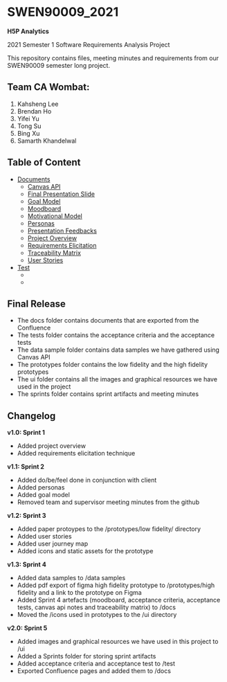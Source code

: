 # SWEN90009_2021

**H5P Analytics**

2021 Semester 1 Software Requirements Analysis Project

This repository contains files, meeting minutes and requirements from our SWEN90009 semester long project.

## Team CA Wombat:
1. Kahsheng Lee
2. Brendan Ho
3. Yifei Yu 
4. Tong Su
5. Bing Xu
6. Samarth Khandelwal

## Table of Content
- [Documents](/docs)
  - [Canvas API](/docs/Canvas%20API.pdf)
  - [Final Presentation Slide](/docs/Final%20Presentation%20slide.pdf)
  - [Goal Model](/docs/Goal%20Model.pdf)
  - [Moodboard](/docs/Moodboard.pdf)
  - [Motivational Model](/docs/Motivational%20Model.pdf)
  - [Personas](/docs/Personas.pdf)
  - [Presentation Feedbacks](/docs/Presentation%20Feedbacks.pdf)
  - [Project Overview](/docs/Project%20Overview.pdf)
  - [Requirements Elicitation](/docs/Requirements%20Elicitation.pdf)
  - [Traceability Matrix](/docs/Traceability%20Matrix.pdf)
  - [User Stories](/docs/User%20Stories.pdf)
- [Test](/tests)
  - [](/tests)
  - [](/tests)



## Final Release
- The docs folder contains documents that are exported from the Confluence
- The tests folder contains the acceptance criteria and the acceptance tests
- The data sample folder contains data samples we have gathered using Canvas API
-  The prototypes folder contains the low fidelity and the high fidelity prototypes
- The ui folder contains all the images and graphical resources we have used in the project
- The sprints folder contains sprint artifacts and meeting minutes 


## Changelog
**v1.0: Sprint 1**
- Added project overview 
- Added requirements elicitation technique

**v1.1: Sprint 2**
- Added do/be/feel done in conjunction with client
- Added personas
- Added goal model
- Removed team and supervisor meeting minutes from the github

**v1.2: Sprint 3**
- Added paper protoypes to the /prototypes/low fidelity/ directory
- Added user stories
- Added user journey map
- Added icons and static assets for the prototype

**v1.3: Sprint 4**
- Added data samples to /data samples
- Added pdf export of figma high fidelity prototype to /prototypes/high fidelity and a link to the prototype on Figma
- Added Sprint 4 artefacts (moodboard, acceptance criteria, acceptance tests, canvas api notes and traceability matrix) to /docs
- Moved the /icons used in prototypes to the /ui directory

**v2.0: Sprint 5**
- Added images and graphical resources we have used in this project to /ui
- Added a Sprints folder for storing sprint artifacts
- Added acceptance criteria and acceptance test to /test
- Exported Confluence pages and added them to /docs







